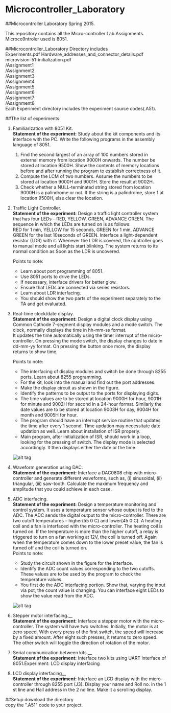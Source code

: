 # Microcontroller_Laboratory

##Microcontroller Laboratory Spring 2015.

This repository contains all the Micro-controller Lab Assignments. Microco9ntroler used is 8051.

##Microcontroller_Laboratory Directory includes <br />
Experiments.pdf
Hardware_addresses_and_connector_details.pdf <br />
microvision-51-initialization.pdf <br />
/Assignment1 <br />
/Assignment2 <br />
/Assignment3 <br />
/Assignment4 <br />
/Assignment5 <br />
/Assignment6 <br />
/Assignment7 <br />
/Assignment8 <br />
Each Experiment directory includes the experiment source codes(.A51).  <br />

##The list of experiments:
1. Familiarization with 8051 Kit.  <br />
	 __Statement of the experiment:__  Study about the kit components and its interface with the PC. Write the following programs in the assembly language of 8051.  <br />
	1. Find the second largest of an array of 100 numbers stored in external memory from location 9000H onwards. The number be stored at location 9500H. Show the
	   contents of memory locations before and after running the program to establish correctness of it.  <br />
	2. Compute the LCM of two numbers. Assume the numbers to be stored at location 9000H and 9001H. Store the result at 9002H.  <br />
	3. Check whether a NULL-terminated string stored from location 9000H is a palindrome or not. If the string is a palindrome, store 1 at location 9500H, else
	   clear the location.	 <br />

2. Traffic Light Controller.  <br />
	__Statement of the experiment:__ Design a traffic light controller system that has four LEDs – RED, YELLOW, GREEN, ADVANCE GREEN. The sequence in which the LEDs are turned on is as follows:  <br />
	RED for 1 min, YELLOW for 15 seconds, GREEN for 1 min, ADVANCE GREEN for the last 10seconds of GREEN. Interface a light-dependent resistor (LDR) with it. Whenever the LDR is covered, the
	controller goes to manual mode and all lights start blinking. The system returns to its normal condition as Soon as the LDR is uncovered.

	Points to note:  <br />
	* Learn about port programming of 8051.
	* Use 8051 ports to drive the LEDs.
	* If necessary, interface drivers for better glow.
	* Ensure that LEDs are connected via series resistors.
	* Learn about LDR interfacing.
	* You should show the two parts of the experiment separately to the TA and get evaluated.

3. Real-time clock/date display.  <br />
	__Statement of the experiment:__ Design a digital clock display using Common Cathode 7-segment display 	modules and a mode switch. The clock, normally displays the time in hh-mm-ss format.  <br />
	It updates the time automatically using the timer interrupt of the micro-controller. On pressing the mode switch, the display changes to date in dd-mm-yy format. On pressing the button once more,
	the display returns to show time. <br />

	Points to note:  <br />
	* The interfacing of display modules and switch be done through 8255 ports. Learn about 8255 programming.
	* For the kit, look into the manual and find out the port addresses.
	* Make the display circuit as shown in the figure.
	* Identify the patterns to be output to the ports for displaying digits.
	* The time values are to be stored at location 9000H for hour, 9001H for minute and 9002H for second in a 24-hour format. Similarly the date values are to be stored at location
	9003H for day, 9004H for month and 9005H for hour.
	* The program should have an interrupt service routine that updates the time after every 1 second. Time updation may necessitate date updation as well. Learn about installation of ISR properly.
	* Main program, after initialization of ISR, should work in a loop, looking for the pressing of switch. The display mode is selected accordingly. It then displays either the date or the time.

	![alt tag](https://cloud.githubusercontent.com/assets/12825395/13695230/a367617e-e782-11e5-9a26-a6cbfb4b5453.png)

4. Waveform generation using DAC. <br />
	__Statement of the experiment:__ Interface a DAC0808 chip with micro-controller and generate different waveforms, such as, (i) sinusoidal, (ii) triangular, (iii) saw-tooth. Calculate the maximum frequency and
	amplitude that you could achieve in each case. <br />

5. ADC interfacing. <br />
	__Statement of the experiment:__ Design a temperature monitoring and control system. It uses a temperature sensor whose output is fed to the ADC. The ADC sends the digital output to the
	micro-controller. There are two cutoff temperatures – higher(55 0 C) and lower(45 0 C). A heating coil and a fan is interfaced with the micro-controller. The heating coil is turned on. If the temperature is more than
	the higher cutoff, a relay is triggered to turn on a fan working at 12V, the coil is turned off. Again when the temperature comes down to the lower preset value, the fan is turned off and the coil is turned on. <br />
	Points to note: <br />
	* Study the circuit shown in the figure for the interface.
	* Identify the ADC count values corresponding to the two cutoffs. These values are to be used by the program to check the temperature values.
	* You first do the ADC interfacing portion. Show that, varying the input via pot, the count value is changing. You can interface eight LEDs to show the value read from the ADC.

	![alt tag](https://cloud.githubusercontent.com/assets/12825395/13695231/a368415c-e782-11e5-8524-9b203071bb44.png)

6. Stepper motor interfacing.__ <br />
	__Statement of the experiment:__ Interface a stepper motor with the micro-controller. The system will have two switches. Initially, the motor is at zero speed. With every press of the first switch, the speed will
 	increase by a fixed amount. After eight such presses, it returns to zero speed. The other switch will toggle the direction of rotation of the motor. <br />

7. Serial communication between kits.__ <br />
	__Statement of the experiment:__ Interface two kits using UART interface of 8051.Experiment: LCD display interfacing <br />

8. LCD display interfacing__ <br />
    __Statement of the experiment:__ Interface an LCD display with the micro-controller through 8255 port (J3). Display your name and Roll no. in the 1 st line and Hall address in the 2 nd line. Make it a scrolling display. <br />

##Setup
download the directory <br />
copy the ".A51" code to your project.
